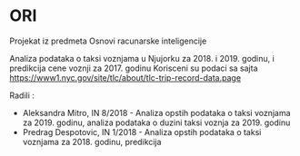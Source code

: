 # ORI

Projekat iz predmeta Osnovi racunarske inteligencije

Analiza podataka o taksi voznjama u Njujorku za 2018. i 2019. godinu, i predikcija cene voznji za 2017. godinu
Korisceni su podaci sa sajta https://www1.nyc.gov/site/tlc/about/tlc-trip-record-data.page

Radili : 
 - Aleksandra Mitro, IN 8/2018 - Analiza opstih podataka o taksi voznjama za 2019. godinu, analiza podataka o duzini taksi voznja za 2019. godinu 
 - Predrag Despotovic, IN 1/2018 - Analiza opstih podataka o taksi voznjama za 2018. godinu, predikcija

